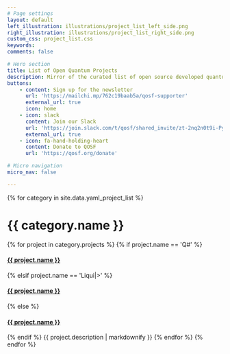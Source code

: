 ```yaml
---
# Page settings
layout: default
left_illustration: illustrations/project_list_left_side.png
right_illustration: illustrations/project_list_right_side.png
custom_css: project_list.css
keywords:
comments: false

# Hero section
title: List of Open Quantum Projects
description: Mirror of the curated list of open source developed quantum software projects hosted on [QOSF's GitHub page](https://github.com/qosf/os_quantum_software).
buttons:
    - content: Sign up for the newsletter
      url: 'https://mailchi.mp/762c19baab5a/qosf-supporter'
      external_url: true
      icon: home
    - icon: slack
      content: Join our Slack
      url: 'https://join.slack.com/t/qosf/shared_invite/zt-2nq2n0t9i-PyiiCKg1bAzRpNzLMM7pWg'
      external_url: true
    - icon: fa-hand-holding-heart
      content: Donate to QOSF
      url: 'https://qosf.org/donate'

# Micro navigation
micro_nav: false

---
```


<p>
{% for category in site.data.yaml_project_list %}
    <h1 id="{{ category.name | downcase | replace: ' ', '-' }}">{{ category.name }}</h1>
    {% for project in category.projects %}
        {% if project.name == 'Q#' %}
            <h4  id="qsharp"><a href="{{ project.url }}">{{ project.name }}</a></h4>
        {% elsif project.name == 'Liqui|>' %}
            <h4  id="liquid"><a href="{{ project.url }}">{{ project.name }}</a></h4>
        {% else %}
            <h4  id="{{ project.name | downcase | replace: ' ', '-' }}"><a href="{{ project.url }}">{{ project.name }}</a></h4>
        {% endif %}
        {{ project.description | markdownify }}
    {% endfor %}
{% endfor %}
</p>
